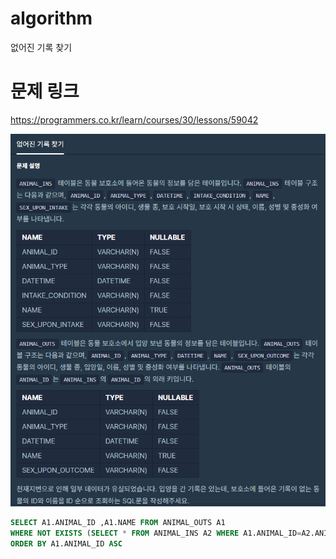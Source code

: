 ﻿# algorithm 
없어진 기록 찾기



# 문제 링크  
https://programmers.co.kr/learn/courses/30/lessons/59042

![title](https://github.com/jungmin3834/algorithm/blob/master/image/59042.png)
  

```sql
SELECT A1.ANIMAL_ID ,A1.NAME FROM ANIMAL_OUTS A1 
WHERE NOT EXISTS (SELECT * FROM ANIMAL_INS A2 WHERE A1.ANIMAL_ID=A2.ANIMAL_ID) 
ORDER BY A1.ANIMAL_ID ASC                                                                   
```
